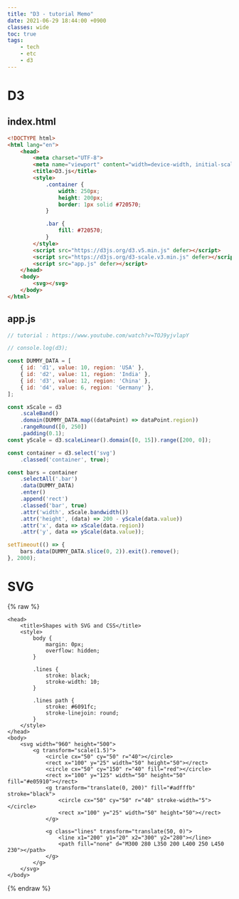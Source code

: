 ```yaml
---
title: "D3 - tutorial Memo"
date: 2021-06-29 18:44:00 +0900
classes: wide
toc: true
tags:
    - tech
    - etc
    - d3
---
```


# D3

## index.html

```html
<!DOCTYPE html>
<html lang="en">
    <head>
        <meta charset="UTF-8">
        <meta name="viewport" content="width=device-width, initial-scale=1.0">
        <title>D3.js</title>
        <style>
            .container {
                width: 250px;
                height: 200px;
                border: 1px solid #720570;
            }

            .bar {
                fill: #720570;
            }
        </style>
        <script src="https://d3js.org/d3.v5.min.js" defer></script>
        <script src="https://d3js.org/d3-scale.v3.min.js" defer></script>
        <script src="app.js" defer></script>
    </head>
    <body>
        <svg></svg>
    </body>
</html>
```

## app.js

```js
// tutorial : https://www.youtube.com/watch?v=TOJ9yjvlapY

// console.log(d3);

const DUMMY_DATA = [
    { id: 'd1', value: 10, region: 'USA' },
    { id: 'd2', value: 11, region: 'India' },
    { id: 'd3', value: 12, region: 'China' },
    { id: 'd4', value: 6, region: 'Germany' },
];

const xScale = d3
    .scaleBand()
    .domain(DUMMY_DATA.map((dataPoint) => dataPoint.region))
    .rangeRound([0, 250])
    .padding(0.1);
const yScale = d3.scaleLinear().domain([0, 15]).range([200, 0]);

const container = d3.select('svg')
    .classed('container', true);

const bars = container
    .selectAll('.bar')
    .data(DUMMY_DATA)
    .enter()
    .append('rect')
    .classed('bar', true)
    .attr('width', xScale.bandwidth())
    .attr('height', (data) => 200 - yScale(data.value))
    .attr('x', data => xScale(data.region))
    .attr('y', data => yScale(data.value));

setTimeout(() => {
    bars.data(DUMMY_DATA.slice(0, 2)).exit().remove();
}, 2000);
```

# SVG

{% raw %}



    <head>
        <title>Shapes with SVG and CSS</title>
        <style>
            body {
                margin: 0px;
                overflow: hidden;
            }

            .lines {
                stroke: black;
                stroke-width: 10;
            }

            .lines path {
                stroke: #6091fc;
                stroke-linejoin: round;
            }
        </style>
    </head>
    <body>
        <svg width="960" height="500">
            <g transform="scale(1.5)">
                <circle cx="50" cy="50" r="40"></circle>
                <rect x="100" y="25" width="50" height="50"></rect>
                <circle cx="50" cy="150" r="40" fill="red"></circle>
                <rect x="100" y="125" width="50" height="50" fill="#e05910"></rect>
                <g transform="translate(0, 200)" fill="#adfffb" stroke="black">
                    <circle cx="50" cy="50" r="40" stroke-width="5"></circle>
                    <rect x="100" y="25" width="50" height="50"></rect>
                </g>

                <g class="lines" transform="translate(50, 0)">
                    <line x1="200" y1="20" x2="300" y2="280"></line>
                    <path fill="none" d="M300 280 L350 200 L400 250 L450 230"></path>
                </g>
            </g>            
        </svg>
    </body>
    
{% endraw %}

